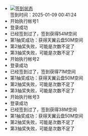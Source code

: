 - [![签到状态](https://github.com/womade/Cloud189-Actions/actions/workflows/main.yml/badge.svg?branch=main)](https://github.com/womade/Cloud189-Actions/actions/workflows/main.yml) <br> 签到时间：2025-01-09 00:41:24
- 开始执行帐号1
- 登录成功
- 已经签到过了，签到获得54M空间
- 第1抽奖成功：获得天翼云盘50M空间
- 第2抽奖失败，可能是次数不足了
- 第3抽奖失败，可能是次数不足了
- 开始执行帐号2
- 登录成功
- 已经签到过了，签到获得71M空间
- 第1抽奖成功：获得天翼云盘50M空间
- 第2抽奖失败，可能是次数不足了
- 第3抽奖失败，可能是次数不足了
- 开始执行帐号3
- 登录成功
- 已经签到过了，签到获得38M空间
- 第1抽奖成功：获得天翼云盘50M空间
- 第2抽奖失败，可能是次数不足了
- 第3抽奖失败，可能是次数不足了
